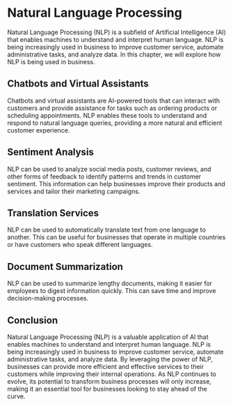 Natural Language Processing
===============================================================

Natural Language Processing (NLP) is a subfield of Artificial Intelligence (AI) that enables machines to understand and interpret human language. NLP is being increasingly used in business to improve customer service, automate administrative tasks, and analyze data. In this chapter, we will explore how NLP is being used in business.

Chatbots and Virtual Assistants
-------------------------------

Chatbots and virtual assistants are AI-powered tools that can interact with customers and provide assistance for tasks such as ordering products or scheduling appointments. NLP enables these tools to understand and respond to natural language queries, providing a more natural and efficient customer experience.

Sentiment Analysis
------------------

NLP can be used to analyze social media posts, customer reviews, and other forms of feedback to identify patterns and trends in customer sentiment. This information can help businesses improve their products and services and tailor their marketing campaigns.

Translation Services
--------------------

NLP can be used to automatically translate text from one language to another. This can be useful for businesses that operate in multiple countries or have customers who speak different languages.

Document Summarization
----------------------

NLP can be used to summarize lengthy documents, making it easier for employees to digest information quickly. This can save time and improve decision-making processes.

Conclusion
----------

Natural Language Processing (NLP) is a valuable application of AI that enables machines to understand and interpret human language. NLP is being increasingly used in business to improve customer service, automate administrative tasks, and analyze data. By leveraging the power of NLP, businesses can provide more efficient and effective services to their customers while improving their internal operations. As NLP continues to evolve, its potential to transform business processes will only increase, making it an essential tool for businesses looking to stay ahead of the curve.
